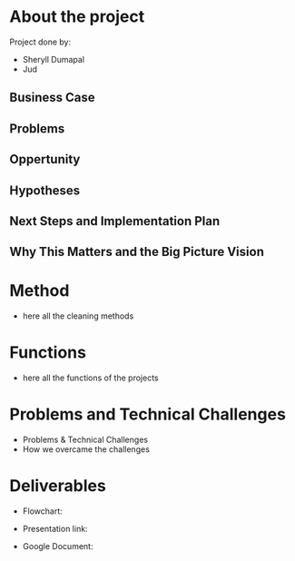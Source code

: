 # About the project 


Project done by: 
- Sheryll Dumapal 
- Jud 

## Business Case 

## Problems  

## Oppertunity 

## Hypotheses

## Next Steps and Implementation Plan 

## Why This Matters and the Big Picture Vision 

# Method 
- here all the cleaning methods 

# Functions 
- here all the functions of the projects 

# Problems and Technical Challenges 

- Problems & Technical Challenges 
- How we overcame the challenges 

# Deliverables  
- Flowchart: 

- Presentation link: 

- Google Document: 